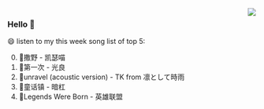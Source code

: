 <img align="right"  src="https://github-readme-stats.vercel.app/api/top-langs/?username=sohyunQVQ" />

### Hello 👋

😄 listen to my this week song list of top 5:

0. 🌈撒野 - 凯瑟喵
1. 🌈第一次 - 光良
2. 🌈unravel (acoustic version) - TK from 凛として時雨
3. 🌈童话镇 - 暗杠
4. 🌈Legends Were Born - 英雄联盟

